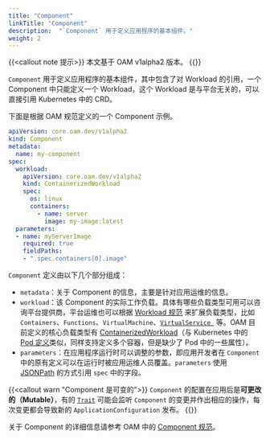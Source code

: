 ```yaml
---
title: "Component"
linkTitle: "Component"
description:  "`Component` 用于定义应用程序的基本组件。"
weight: 2
---
```


{{<callout note 提示>}}
本文基于 OAM v1alpha2 版本。
{{</callout>}}

`Component` 用于定义应用程序的基本组件，其中包含了对 Workload 的引用，一个 Component 中只能定义一个 Workload，这个 Workload 是与平台无关的，可以直接引用 Kubernetes 中的 CRD。

下面是根据 OAM 规范定义的一个 Component 示例。

```yaml
apiVersion: core.oam.dev/v1alpha2
kind: Component
metadata:
  name: my-component
spec:
  workload:
    apiVersion: core.oam.dev/v1alpha2
    kind: ContainerizedWorkload
    spec:
      os: linux
      containers:
        - name: server
          image: my-image:latest
  parameters:
  - name: myServerImage
    required: true
    fieldPaths:
    - ".spec.containers[0].image"
```

`Component`  定义由以下几个部分组成：

- `metadata`：关于 Component 的信息，主要是针对应用运维的信息。
- `workload`：该 Component 的实际工作负载。具体有哪些负载类型可用可以咨询平台提供商，平台运维也可以根据 [Workload 规范](https://github.com/oam-dev/spec/blob/master/3.workload.md) 来扩展负载类型，比如 `Containers`、`Functions`、`VirtualMachine`、[`VirtualService `](https://istio.io/docs/reference/config/networking/virtual-service/) 等。OAM 目前定义的核心负载类型有 [ContainerizedWorkload](https://github.com/oam-dev/spec/blob/master/core/workloads/containerized_workload/containerized_workload.md)（与 Kubernetes 中的 [Pod 定义](https://kubernetes.io/zh/docs/concepts/workloads/pods/pod/)类似，同样支持定义多个容器，但是缺少了 Pod 中的一些属性）。
- `parameters`：在应用程序运行时可以调整的参数，即应用开发者在 `Component` 中的原有定义可以在运行时被应用运维人员覆盖。`parameters` 使用 [JSONPath](https://kubernetes.io/zh/docs/reference/kubectl/jsonpath/) 的方式引用 `spec` 中的字段。

{{<callout warn "Component 是可变的">}}
`Component` 的配置在应用后是**可更改的（Mutable）**，有的 [`Trait`](../trait) 可能会监听 `Component` 的变更并作出相应的操作，每次变更都会导致新的 `ApplicationConfiguration` 发布。
{{</callout>}}

关于 Component 的详细信息请参考 OAM 中的 [Component 规范](https://github.com/oam-dev/spec/blob/master/4.component.md)。

